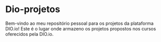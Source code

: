 # Dio-projetos
Bem-vindo ao meu repositório pessoal para os projetos da plataforma DIO.io!  Este é o lugar onde armazeno os projetos propostos nos cursos oferecidos pela DIO.io.
